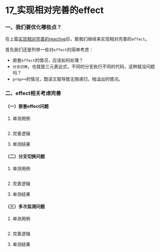 # 17_实现相对完善的effect

### 一、我们要优化哪些点？

在上篇[实现相对完善的reactive](https://github.com/iamzjt-front-end/zjt-mini-vue3/blob/main/docs/md/16_实现相对完善的reactive.md)后，那我们继续来实现相对完善的`effect`。

首先我们还是列举一些对`effect`的简单考虑：

- 嵌套`effect`的情况，应该如何处理？
- `分支切换`，也就是三元表达式，不同的分支执行不同的代码，这种就没问题吗？
- `prop++`的情况，既读又取导致无限递归，栈溢出的情况。

### 二、effect相关考虑完善

#### （一）嵌套effect问题

1. 单测用例

   ```js
   ```

2. 完善逻辑


3. 单测结果


#### （二）分支切换问题

1. 单测用例

   ```js
   ```

2. 完善逻辑


3. 单测结果


#### （三）多次监测问题

1. 单测用例

   ```js
   ```

2. 完善逻辑


3. 单测结果